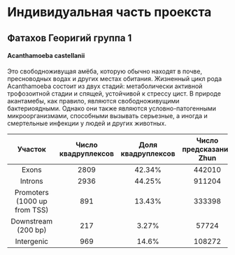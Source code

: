 # Индивидуальная часть проекста
## Фатахов Георигий группа 1

#### Acanthamoeba castellanii

Это свободноживущая амёба, которую обычно находят в почве, пресноводных водах и других местах обитания. Жизненный цикл рода Acanthamoeba состоит из двух стадий: метаболически активной трофозоитной стадии и спящей, устойчивой к стрессу цист. В природе акантамебы, как правило, являются свободноживущими бактериоядными. Однако они также являются условно-патогенными микроорганизмами, способными вызывать серьезные, а иногда и смертельные инфекции у людей и других животных.


|Участок|Число квадруплексов|Доля квадруплексов|Число предсказаний Zhun|Доля предсказаний Zhun|Число предсказаний ZDNABERT|Доля предсказаний ZDNABERT|
|:------:|:--:|:--:|:--:|:--:|:--:|:--:|
|Exons | 2809 | 42.34% | 442010 | 31.27% | 0 | 0.00% |
|Introns | 2936 | 44.25% | 911204 | 64.46% | 0 | 0.00% |
|Promoters (1000 up from TSS) | 891 | 13.43% | 333398 | 23,58% | 0 | 0.00% |
|Downstream (200 bp) | 217 | 3.27% | 57724 | 4.08% | 0 | 0.00% | 
|Intergenic | 969 | 14.6% | 108272 | 7.66% | 0 | 0.00% |

